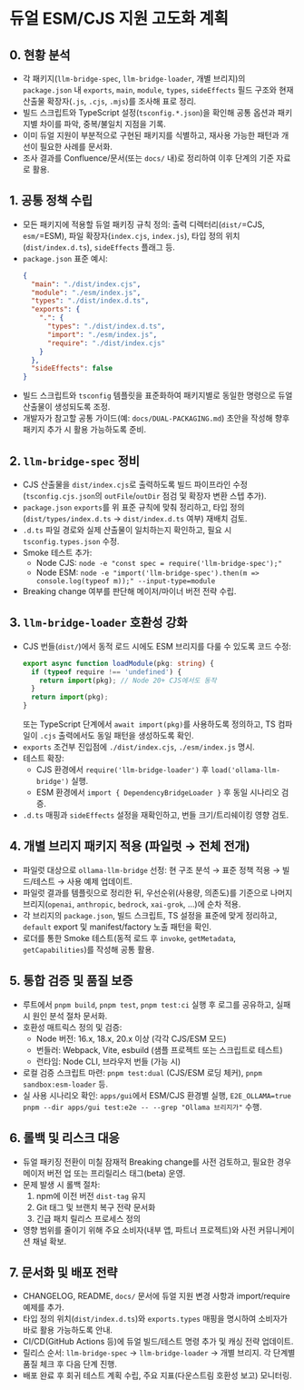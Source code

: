 # 듀얼 ESM/CJS 지원 고도화 계획

## 0. 현황 분석
- 각 패키지(`llm-bridge-spec`, `llm-bridge-loader`, 개별 브리지)의 `package.json` 내 `exports`, `main`, `module`, `types`, `sideEffects` 필드 구조와 현재 산출물 확장자(`.js`, `.cjs`, `.mjs`)를 조사해 표로 정리.
- 빌드 스크립트와 TypeScript 설정(`tsconfig.*.json`)을 확인해 공통 옵션과 패키지별 차이를 파악, 중복/불일치 지점을 기록.
- 이미 듀얼 지원이 부분적으로 구현된 패키지를 식별하고, 재사용 가능한 패턴과 개선이 필요한 사례를 문서화.
- 조사 결과를 Confluence/문서(또는 `docs/` 내)로 정리하여 이후 단계의 기준 자료로 활용.

## 1. 공통 정책 수립
- 모든 패키지에 적용할 듀얼 패키징 규칙 정의: 출력 디렉터리(`dist/`=CJS, `esm/`=ESM), 파일 확장자(`index.cjs`, `index.js`), 타입 정의 위치(`dist/index.d.ts`), `sideEffects` 플래그 등.
- `package.json` 표준 예시:
  ```json
  {
    "main": "./dist/index.cjs",
    "module": "./esm/index.js",
    "types": "./dist/index.d.ts",
    "exports": {
      ".": {
        "types": "./dist/index.d.ts",
        "import": "./esm/index.js",
        "require": "./dist/index.cjs"
      }
    },
    "sideEffects": false
  }
  ```
- 빌드 스크립트와 `tsconfig` 템플릿을 표준화하여 패키지별로 동일한 명령으로 듀얼 산출물이 생성되도록 조정.
- 개발자가 참고할 공통 가이드(예: `docs/DUAL-PACKAGING.md`) 초안을 작성해 향후 패키지 추가 시 활용 가능하도록 준비.

## 2. `llm-bridge-spec` 정비
- CJS 산출물을 `dist/index.cjs`로 출력하도록 빌드 파이프라인 수정 (`tsconfig.cjs.json`의 `outFile`/`outDir` 점검 및 확장자 변환 스텝 추가).
- `package.json` `exports`를 위 표준 규칙에 맞춰 정리하고, 타입 정의(`dist/types/index.d.ts` → `dist/index.d.ts` 여부) 재배치 검토.
- `.d.ts` 파일 경로와 실제 산출물이 일치하는지 확인하고, 필요 시 `tsconfig.types.json` 수정.
- Smoke 테스트 추가:
  - Node CJS: `node -e "const spec = require('llm-bridge-spec');"`  
  - Node ESM: `node -e "import('llm-bridge-spec').then(m => console.log(typeof m));" --input-type=module`
- Breaking change 여부를 판단해 메이저/마이너 버전 전략 수립.

## 3. `llm-bridge-loader` 호환성 강화
- CJS 번들(`dist/`)에서 동적 로드 시에도 ESM 브리지를 다룰 수 있도록 코드 수정:  
  ```ts
  export async function loadModule(pkg: string) {
    if (typeof require !== 'undefined') {
      return import(pkg); // Node 20+ CJS에서도 동작
    }
    return import(pkg);
  }
  ```
  또는 TypeScript 단계에서 `await import(pkg)`를 사용하도록 정의하고, TS 컴파일이 `.cjs` 출력에서도 동일 패턴을 생성하도록 확인.
- `exports` 조건부 진입점에 `./dist/index.cjs`, `./esm/index.js` 명시.
- 테스트 확장:
  - CJS 환경에서 `require('llm-bridge-loader')` 후 `load('ollama-llm-bridge')` 실행.
  - ESM 환경에서 `import { DependencyBridgeLoader }` 후 동일 시나리오 검증.
- `.d.ts` 매핑과 `sideEffects` 설정을 재확인하고, 번들 크기/트리쉐이킹 영향 검토.

## 4. 개별 브리지 패키지 적용 (파일럿 → 전체 전개)
- 파일럿 대상으로 `ollama-llm-bridge` 선정: 현 구조 분석 → 표준 정책 적용 → 빌드/테스트 → 사용 예제 업데이트.
- 파일럿 결과를 템플릿으로 정리한 뒤, 우선순위(사용량, 의존도)를 기준으로 나머지 브리지(`openai`, `anthropic`, `bedrock`, `xai-grok`, …)에 순차 적용.
- 각 브리지의 `package.json`, 빌드 스크립트, TS 설정을 표준에 맞게 정리하고, `default` export 및 manifest/factory 노출 패턴을 확인.
- 로더를 통한 Smoke 테스트(동적 로드 후 `invoke`, `getMetadata`, `getCapabilities`)를 작성해 공통 활용.

## 5. 통합 검증 및 품질 보증
- 루트에서 `pnpm build`, `pnpm test`, `pnpm test:ci` 실행 후 로그를 공유하고, 실패 시 원인 분석 절차 문서화.
- 호환성 매트릭스 정의 및 검증:
  - Node 버전: 16.x, 18.x, 20.x 이상 (각각 CJS/ESM 모드)
  - 번들러: Webpack, Vite, esbuild (샘플 프로젝트 또는 스크립트로 테스트)
  - 런타임: Node CLI, 브라우저 번들 (가능 시)
- 로컬 검증 스크립트 마련: `pnpm test:dual` (CJS/ESM 로딩 체커), `pnpm sandbox:esm-loader` 등.
- 실 사용 시나리오 확인: `apps/gui`에서 ESM/CJS 환경별 실행, `E2E_OLLAMA=true pnpm --dir apps/gui test:e2e -- --grep "Ollama 브리지가"` 수행.

## 6. 롤백 및 리스크 대응
- 듀얼 패키징 전환이 미칠 잠재적 Breaking change를 사전 검토하고, 필요한 경우 메이저 버전 업 또는 프리릴리스 태그(beta) 운영.
- 문제 발생 시 롤백 절차:  
  1. npm에 이전 버전 `dist-tag` 유지  
  2. Git 태그 및 브랜치 복구 전략 문서화  
  3. 긴급 패치 릴리스 프로세스 정의
- 영향 범위를 줄이기 위해 주요 소비자(내부 앱, 파트너 프로젝트)와 사전 커뮤니케이션 채널 확보.

## 7. 문서화 및 배포 전략
- CHANGELOG, README, `docs/` 문서에 듀얼 지원 변경 사항과 import/require 예제를 추가.
- 타입 정의 위치(`dist/index.d.ts`)와 `exports.types` 매핑을 명시하여 소비자가 바로 활용 가능하도록 안내.
- CI/CD(GitHub Actions 등)에 듀얼 빌드/테스트 명령 추가 및 캐싱 전략 업데이트.
- 릴리스 순서: `llm-bridge-spec` → `llm-bridge-loader` → 개별 브리지. 각 단계별 품질 체크 후 다음 단계 진행.
- 배포 완료 후 회귀 테스트 계획 수립, 주요 지표(다운스트림 호환성 보고) 모니터링.

